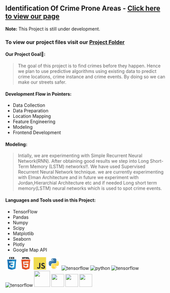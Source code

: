 ## Identification Of Crime Prone Areas - [Click here to view our page](https://team-prorillons.github.io/)
**Note:**  This Project is still under development.
### To view our project files visit our [Project Folder](https://github.com/Team-Prorillons/Team-Prorillons.github.io/tree/main/ProjectFiles)
#### Our Project Goal🎯:
> The goal of this project is to find crimes before they happen. 
> Hence we plan to use predictive algorithms using existing data to predict crime locations, crime instance and crime events. 
> By doing so we can make our streets safer.
#### Development Flow in Pointers:
- Data Collection
- Data Preparation
- Location Mapping 
- Feature Engineering
- Modeling
- Frontend Development
#### Modeling:
> Intially, we are experimenting with Simple Recurrent Neural Network(RNN). 
> After obtaining good results we step into Long Short-Term Memory (LSTM) networks!!.
> We have used Supervised Recurrent Neural Network technique.
>  we are currently experimenting with Elman Architecture and in future we 
experiment with Jordan,Hierarchial Architecture etc and if needed Long short term memory(LSTM) neural networks which is used to spot
crime events. 
#### Languages and Tools used in this Project:
- TensorFlow 
- Pandas
- Numpy
- Scipy
- Matplotlib
- Seaborn
- Plotly
- Google Map API
<p>
    <img src="https://raw.githubusercontent.com/devicons/devicon/master/icons/css3/css3-original-wordmark.svg" alt="css3" width="40" height="40"/>
    <img src="https://raw.githubusercontent.com/devicons/devicon/master/icons/html5/html5-original-wordmark.svg" alt="html5" width="40" height="40"/> 
    <img src="https://raw.githubusercontent.com/devicons/devicon/master/icons/javascript/javascript-original.svg" 
         alt="javascript" width="40" height="40"/> 
    <img src="https://raw.githubusercontent.com/devicons/devicon/master/icons/python/python-original.svg"
         alt="python" width="40" height="40"/> 
    <img src="https://www.vectorlogo.zone/logos/tensorflow/tensorflow-icon.svg" alt="tensorflow" width="40" height="40"/> 
    <img src="https://user-images.githubusercontent.com/50221806/86498222-c4c12800-bd39-11ea-9709-160ad4ba63e1.png" alt="python" width="40" height="40"/> 
    <img src="https://cdn-images-1.medium.com/max/200/1*4s68xZ7SUymwwDBn3V97hQ@2x.png" alt="tensorflow" width="40" height="40"/> 
    <img src="https://encrypted-tbn0.gstatic.com/images?q=tbn:ANd9GcTvAZBxXHySo1tqwdtCgyzVFDbqwpK3SxFXTVYqavb1uTGjOStZjdWdNG4&amp;s=10"  alt="tensorflow" width="40" height="40"/>
 <img src="https://miro.medium.com/max/629/1*_HoMKjrWahRiI-JmwYW6zg.png" "alt="scikit learn logo"  width="50" height="50" >
 <img src="https://user-images.githubusercontent.com/315810/92161415-9e357100-edfe-11ea-917d-f9e33fd60741.png" "alt="seaborn"  width="40" height="40" > 
 <img src="https://static.javatpoint.com/tutorial/matplotlib/images/matplotlib-tutorial.png" "alt="matplotlib"  width="40" height="40" > 
 <img src="https://numfocus.org/wp-content/uploads/2016/07/pandas-logo-300.png" "alt="matplotlib"  width="40" height="40" > 
</p>
